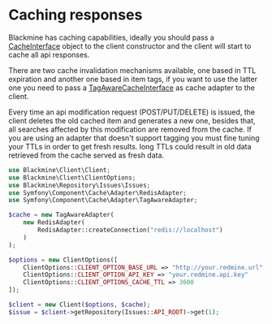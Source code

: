 # Caching responses

Blackmine has caching capabilities, ideally you should pass a [CacheInterface](https://github.com/symfony/symfony/blob/5.3/src/Symfony/Contracts/Cache/CacheInterface.php) object to the client constructor and the client will start to cache all api responses.

There are two cache invalidation mechanisms available, one based in TTL expiration and another one based in item tags, if you want to use the latter one you need to pass a [TagAwareCacheInterface](https://github.com/symfony/symfony/blob/5.3/src/Symfony/Contracts/Cache/TagAwareCacheInterface.php) as cache adapter to the client.

Every time an api modification request (POST/PUT/DELETE) is issued, the client deletes the old cached item and generates a new one, besides that, all searches affected by this modification are removed from the cache. If you are using an adapter that doesn't support tagging you must fine tuning your TTLs in order to get fresh results. long TTLs could result in old data retrieved from the cache served as fresh data. 

```php
use Blackmine\Client\Client;
use Blackmine\Client\ClientOptions;
use Blackmine\Repository\Issues\Issues;
use Symfony\Component\Cache\Adapter\RedisAdapter;
use Symfony\Component\Cache\Adapter\TagAwareAdapter;

$cache = new TagAwareAdapter(
    new RedisAdapter(
        RedisAdapter::createConnection("redis://localhost")
    )
);

$options = new ClientOptions([
    ClientOptions::CLIENT_OPTION_BASE_URL => "http://your.redmine.url",
    ClientOptions::CLIENT_OPTION_API_KEY => "your.redmine.api.key"
    ClientOptions::CLIENT_OPTIONS_CACHE_TTL => 3600
]);

$client = new Client($options, $cache);
$issue = $client->getRepository(Issues::API_ROOT)->get(1);

```
